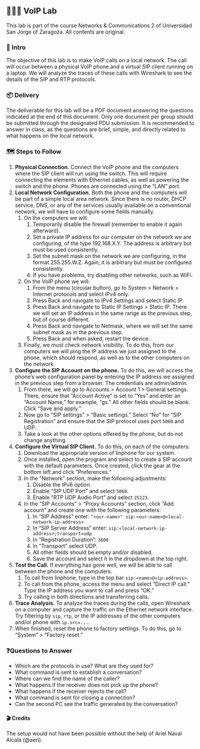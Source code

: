 ## 👩🏻‍💻 VoIP Lab

This lab is part of the course Networks & Communications 2 of Universidad San Jorge of Zaragoza. All contents are original.

### 🧐 Intro

The objective of this lab is to make VoIP calls on a local network. The call will occur between a physical VoIP phone and a virtual SIP client running on a laptop. We will analyze the traces of these calls with Wireshark to see the details of the SIP and RTP protocols.

### 📦 Delivery

The deliverable for this lab will be a PDF document answering the questions indicated at the end of this document. Only one document per group should be submitted through the designated PDU submission. It is recommended to answer in class, as the questions are brief, simple, and directly related to what happens on the local network.

### 🗺️ Steps to Follow

1. **Physical Connection.** Connect the VoIP phone and the computers where the SIP client will run using the switch. This will require connecting the elements with Ethernet cables, as well as powering the switch and the phone. Phones are connected using the “LAN” port.
2. **Local Network Configuration.** Both the phone and the computers will be part of a simple local area network. Since there is no router, DHCP service, DNS, or any of the services usually available on a conventional network, we will have to configure some fields manually.
    1. On the computers we will:
        1. Temporarily disable the firewall (remember to enable it again afterward).
        2. Set a private IP address for our computer on the network we are configuring, of the type 192.168.X.Y. The address is arbitrary but must be used consistently.
        3. Set the subnet mask on the network we are configuring, in the format 255.255.W.Z. Again, it is arbitrary but must be configured consistently.
        4. If you have problems, try disabling other networks, such as WiFi.
    2. On the VoIP phone we will:
        1. From the menu (circular button), go to System > Network > Internet protocols and select IPv4 only.
        2. Press Back and navigate to IPv4 Settings and select Static IP.
        3. Press Back and navigate to Static IP Settings > Static IP. There we will set an IP address in the same range as the previous step, but of course different.
        4. Press Back and navigate to Netmask, where we will set the same subnet mask as in the previous step.
        5. Press Back and when asked, restart the device.
    3. Finally, we must check network visibility. To do this, from our computers we will ping the IP address we just assigned to the phone, which should respond, as well as to the other computers on the network.
3. **Configure the SIP Account** **on the phone.** To do this, we will access the phone’s web configuration panel by entering the IP address we assigned in the previous step from a browser. The credentials are admin/admin.
    1. From there, we will go to Accounts > Account 1 > General settings. There, ensure that “Account Active” is set to “Yes” and enter an “Account Name,” for example, “gs.” All other fields should be blank. Click “Save and apply.”
    2. Now go to “SIP settings” > “Basic settings.” Select “No” for “SIP Registration” and ensure that the SIP protocol uses port `5060` and UDP.
    3. Take a look at the other options offered by the phone, but do not change anything.
4. **Configure the Virtual SIP Client.** To do this, on each of the computers:
    1. Download the appropriate version of linphone for our system.
    2. Once installed, open the program and select to create a SIP account with the default parameters. Once created, click the gear at the bottom left and click “Preferences.”
    3. In the “Network” section, make the following adjustments:
        1. Disable the IPv6 option.
        2. Enable “SIP UDP Port” and select `5060`.
        3. Enable “RTP UDP Audio Port” and select `25123`.
    4. In the “SIP Accounts” > “Proxy Accounts” section, click “Add account” and create one with the following parameters:
        1. In “SIP Address” enter: `"<our-name>" sip:<our-name>@<local-network-ip-address>`
        2. In “SIP Server Address” enter: `sip:<local-network-ip-address>;transport=udp`
        3. In “Registration Duration”: `3600`
        4. In “Transport” select UDP.
        5. All other fields should be empty and/or disabled.
        6. Save the account and select it in the dropdown at the top right.
5. **Test the Call.** If everything has gone well, we will be able to call between the phone and the computers.
    1. To call from linphone, type in the top bar `sip:<name>@<ip-address>`.
    2. To call from the phone, access the menu and select “Direct IP call.” Type the IP address you want to call and press “OK.”
    3. Try calling in both directions and transferring calls.
6. **Trace Analysis.** To analyze the traces during the calls, open Wireshark on a computer and capture the traffic on the Ethernet network interface. Try filtering by `sip`, `rtp`, or the IP addresses of the other computers and/or phone with `ip.src=...`.
7. When finished, reset the phone to factory settings. To do this, go to “System” > “Factory reset.”

### ❓Questions to Answer

- Which are the protocols in use? What are they used for?
- What command is sent to establish a conversation?
- Where can we find the name of the caller?
- What happens if the receiver does not pick up the phone?
- What happens if the receiver rejects the call?
- What command is sent for closing a connection?
- Can the second PC see the traffic generated by the conversation?

#### 🎬 Credits
The setup would not have been possible without the help of Ariel Naval Alcalá (@aeri).
